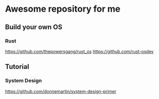 # Awesome repository for me 

## Build your own OS
### Rust
https://github.com/thepowersgang/rust_os
https://github.com/rust-osdev

## Tutorial
### System Design
https://github.com/donnemartin/system-design-primer
